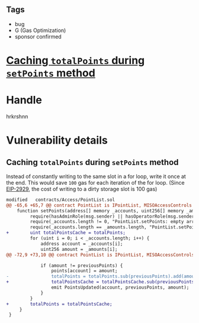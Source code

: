 ## Tags

- bug
- G (Gas Optimization)
- sponsor confirmed

# [Caching `totalPoints` during `setPoints` method](https://github.com/code-423n4/2021-09-sushimiso-findings/issues/135) 

# Handle

hrkrshnn


# Vulnerability details

## Caching `totalPoints` during `setPoints` method

Instead of constantly writing to the same slot in a for loop, write it
once at the end. This would save `100` gas for each iteration of the for
loop. (Since [EIP-2929](https://eips.ethereum.org/EIPS/eip-2929), the
cost of writing to a dirty storage slot is 100 gas)

``` diff
modified   contracts/Access/PointList.sol
@@ -65,6 +65,7 @@ contract PointList is IPointList, MISOAccessControls {
    function setPoints(address[] memory _accounts, uint256[] memory _amounts) external override {
         require(hasAdminRole(msg.sender) || hasOperatorRole(msg.sender), "PointList.setPoints: Sender must be operator");
         require(_accounts.length != 0, "PointList.setPoints: empty array");
         require(_accounts.length == _amounts.length, "PointList.setPoints: incorrect array length");
+        uint totalPointsCache = totalPoints;
         for (uint i = 0; i < _accounts.length; i++) {
             address account = _accounts[i];
             uint256 amount = _amounts[i];
@@ -72,9 +73,10 @@ contract PointList is IPointList, MISOAccessControls {

             if (amount != previousPoints) {
                 points[account] = amount;
-                totalPoints = totalPoints.sub(previousPoints).add(amount);
+                totalPointsCache = totalPointsCache.sub(previousPoints).add(amount);
                 emit PointsUpdated(account, previousPoints, amount);
             }
         }
+        totalPoints = totalPointsCache;
     }
 }
```


